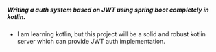 ##### Writing a auth system based on JWT using spring boot completely in kotlin. 
- I am learning kotlin, but this project will be a solid and robust kotlin server which can provide JWT auth implementation. 
